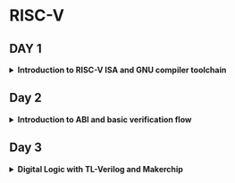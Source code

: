 # RISC-V
## DAY 1
<details>
<summary><strong>Introduction to RISC-V ISA and GNU compiler toolchain
</strong></summary>
 
  ## Installation
  
<details>
 
  <summary><strong>Steps to install Risc-Tools</strong></summary>

 Clone the  mentioned RISC-V Toolchain repository
  ```
git clone https://github.com/kunalg123/riscv_workshop_collaterals.git
cd riscv_workshop_collaterals
chmod +x run.sh
./run.sh
```
  
Once we run it we have to type the following command:

```

cd ~/riscv_toolchain/iverilog/
git checkout --track -b v10-branch origin/v10-branch
git pull 
chmod 777 autoconf.sh 
./autoconf.sh 
./configure 
make
sudo make install

```
After installation we will add following path to our .bashrc file at the last of the file :
```

gedit .bashrc
#Instead of shivangi put your username
export PATH="/home/shivangi/riscv_toolchain/riscv64-unknown-elf-gcc-8.3.0-2019.08.0-x86_64-linux-ubuntu14/bin:$PATH" #Type at last line # close the bashrc and type
source .bashrc

```
Test installation using following command:
```
riscv64-unknown-elf-gcc --version
```

</details>

## Introduction to RISC-V basic keywords
<details><summary><strong>What is Risc-v?</strong></summary><br>
RISC-V is an open-source instruction set architecture used to develop custom processors for a variety of applications, from embedded designs to supercomputers.

 RISC-V is a load-store architecture, meaning three things:
    
  (i) Its arithmetic instructions operate only on registers.
  
  (ii) Only load and store instructions transfer data to and from memory.
  
  (iii) Data must first be loaded into a register before it can be operated on.

  ![Screenshot from 2023-08-19 00-34-30](https://github.com/Shivangi2207/RISC-V/assets/140998647/1090fd1c-47a9-4387-8070-7ee4b14c2b80)

Now as in the figure shown above we want to see our C programm on a hardware which have this particular layout. Then we have to pass this information to this harware .
The C program is first complied using complier and then converted into a assembly  language ,like the Risc-v assembler language program as shown. Then this assembly language program got converted into machine level language (binary signals).
Finally obtained bits can easily be implemented on the desired layout and we will get our required result.

## How apps and application software runs on hardware?

![Screenshot from 2023-08-19 01-20-56](https://github.com/Shivangi2207/RISC-V/assets/140998647/2cd6e945-80d5-4660-81b9-bd2d6e42ae30)

So basically the application software enters into the system software block, and system software inturns convert the application software in the binary language.
system software have OS,Compiler, Assembler . OS gives output in some programming language like C,C++,JAVA etc these are the fed to the complier and we get set of instructions and once we get the instructions the next job of the assembler is to  convert the instructions into  respective binary code i.e machine language.
then this output is fed to the hardware and hardware can easily understand the job.

The different instructions included in RISC-V are listed below.

   1. Pseudo instructions - For e.g- mv,li,ret etc
   2. Base integer instruction (RV64I, RV32I)-For e.g-lui,addi etc
   3. Multiply extension (RV64M) -For e.g- mulw,divw etc
   4. Single and double floating point instruction (RV64F, RV64D) -For e.g flw,fadd etc
   5. Application binary instruction
   6. Memory allocation and stack pointer

</details>
<details><summary><strong>Labwork for RISC-V software toolchain
</strong></summary>

## Lab 1:C Program To Compute Sum From 1 to N

## Code 
```
#include <stdio.h>

int main () {
	int i,sum = 0, n = 6;
	for (i = 1; i <=n; ++i) {
		sum += i;
	}
	printf("The sum of the number from 1 to %d is %d\n", n,sum);
	return 0;
	}
```
## Commands to run:

```
gcc sum1ton.c
./a.out

```
## Output:

![Screenshot from 2023-08-19 01-39-09](https://github.com/Shivangi2207/RISC-V/assets/140998647/0897bb6a-8c74-4a0a-bc15-8c790702ac5d)

## Lab 2: RISCV GCC compile And Disassemble

## commands  
```
riscv64-unknown-elf-gcc -O1 -mabi=lp64 -march=rv64i -o sum1ton.o sum1ton.c


```
To list the details of the file
```
ls -ltr sum1ton.o
```
![Screenshot from 2023-08-19 02-14-51](https://github.com/Shivangi2207/RISC-V/assets/140998647/f2efcafc-4b9d-41ba-802e-d318c902aefe)

To deassemble the object file
```

riscv64-unknown-elf-objdump sum1ton -d sum1ton.o

```
Below image shows the disassembled file sum1to6.o with main function highlighted.
![Screenshot from 2023-08-19 01-53-15](https://github.com/Shivangi2207/RISC-V/assets/140998647/0f6ec07b-5819-4e14-a70e-d9a59a74b03c)


```

riscv64-unknown-elf-objdump <object file> -d <object filename.o> | less

```
![Screenshot from 2023-08-19 01-56-03](https://github.com/Shivangi2207/RISC-V/assets/140998647/3dc503e5-2420-43ec-adb1-2bd54a950aad)

Therefore total no of instruction used is 8 as 100bc -100dc= 32 , 32/4=8

To compile
```
spike pk sum1ton.o
```
![Screenshot from 2023-08-19 16-13-00](https://github.com/Shivangi2207/RISC-V/assets/140998647/33e52978-24f3-44e2-9af1-cbea92c2bbe0)

To Debug

```
spike -d pk sum1ton.o
```

</details>
<details><summary><strong>Integer number representation
</strong></summary>

## 64-bit Number System For Unsigned Numbers 

The 64-bit number system refers to a binary number system where numbers are represented using 64 bits or binary digits. In this system, each digit can be either 0 or 1, and each bit holds a place value based on powers of 2. The leftmost bit is the most significant bit (MSB), and the rightmost bit is the least significant bit (LSB).

For unsigned numbers, the 64-bit number system can represent only non-negative integers. The value of a number is calculated by summing the products of each bit with its corresponding power of 2. The formula for calculating the value of a 64-bit binary number is:

Value = bit[63] * 2^63 + bit[62] * 2^62 + ... + bit[1] * 2^1 + bit[0] * 2^0

Here's an example of a 64-bit binary number and its decimal equivalent:

![Screenshot from 2023-08-19 14-32-58](https://github.com/Shivangi2207/RISC-V/assets/140998647/d1689678-5a4f-424d-a523-95bea5ad8b89)

The decimal number 17446744073708551615 can be represented in a 64-bit unsigned binary format as follows:

Decimal: 17446744073708551615

Binary: 111100100001111101001001010011000101100011001011110110111111

Keep in mind that the 64-bit number system has a limited range for representing integers. The maximum value that can be represented using a 64-bit unsigned number is 2^64 - 1, which is approximately 18.4 quintillion (18,446,744,073,709,551,615). The minimum value is always 0 since it only includes non-negative integers.


## 64-bit Number System For Signed Numbers 

The 64-bit number system can also be used to represent signed numbers, which includes both positive and negative integers. In a 64-bit signed number representation, one bit is used as the sign bit to indicate whether the number is positive or negative. The rest of the bits represent the magnitude of the number.

Here's how the 64-bit signed number representation works:

 The leftmost (most significant) bit is the sign bit. If this bit is 0, the number is positive. If this bit is 1, the number is negative.
The remaining 63 bits are used to represent the magnitude of the number in the same way as the unsigned 64-bit number system. Each bit has a place value based on powers of 2.

For example, let's say we want to represent the signed decimal number -12345 in a 64-bit signed binary format:

 1: Convert to Binary Magnitude: First, we convert the magnitude (absolute value) of the number to binary. The binary representation of 12345 is 11000000111001.
 
 2: Sign Bit: Since the number is negative, the sign bit is set to 1.
 
 3: Fill to 63 Bits: We have 63 bits left to fill, so we pad the binary magnitude with zeros on the left until we have a total of 63 bits.
 
 4: Combine Sign Bit and Magnitude: Combine the sign bit (1) and the padded binary magnitude.

 In this example, the binary representation of the signed decimal number -12345 in a 64-bit signed format is 10000000000000000000000000000000000000000000000000000000011000000111001.

The leftmost bit indicates that the number is negative, and the rest of the bits represent the magnitude of the number. The actual value of this binary representation can be calculated in the same way as for the unsigned 64-bit number system.

the actual range of representable values is from -2^63 + 1 to 2^63 - 1.


</details>

<details><summary><strong>Lab For Signed And Unsigned Numbers  </strong></summary>

## Code for unsignedHighest

```
#include <stdio.h>
#include <math.h>
int main() {
unsigned long long int max = (unsigned long long int) (pow(2,64) -1);
printf("highest number represented by unsigned long long int is %llu\n", max);
return 0;
}

```
![Screenshot from 2023-08-19 15-17-14](https://github.com/Shivangi2207/RISC-V/assets/140998647/0f6a80ba-e070-43cb-a2e8-7080c9e4ab76)

This show the Highest value for Unsigned Numbers 

Now if we run our code by chnaging  (pow(2,64) * -1) we get the lowest value

![Screenshot from 2023-08-19 15-18-10](https://github.com/Shivangi2207/RISC-V/assets/140998647/f9df6c51-bf14-4041-b7a0-6a7dca62333a)

## Code for signedHighest

```
include <stdio.h>
#include <math.h>
int main() {
long long int max = (int) (pow(2,63) -1);
long long int min = (int) (pow(2,63) * -1);
printf("highest number represented by long long int is %lld\n", max);
printf("lowest number represented by long long int is %lld\n", min);
return 0;



```

![Screenshot from 2023-08-19 15-31-15](https://github.com/Shivangi2207/RISC-V/assets/140998647/e2f28df0-89b5-47ea-9ff4-162562e26685)

So  here we are not getting desired result as here we have used (int) due to which overflow condition arrives.
now to fix this we  will use long long int

```
include <stdio.h>
#include <math.h>
int main() {
long long int max = (long long int) (pow(2,63) -1);
long long int min = (long long int) (pow(2,63) * -1);
printf("highest number represented by long long int is %lld\n", max);
printf("lowest number represented by long long int is %lld\n", min);
return 0;

```
output:
![Screenshot from 2023-08-19 16-30-34](https://github.com/Shivangi2207/RISC-V/assets/140998647/6c37d24f-c250-4c17-bac0-848fdaaa8225)

## Table:


![Screenshot from 2023-08-19 15-29-51](https://github.com/Shivangi2207/RISC-V/assets/140998647/e161df13-b810-47a7-87af-29e7bc181284)

</details>
</details>

## Day 2

<details><summary><strong>Introduction to ABI and basic verification flow</strong></summary>

## What is ABI?


<details><summary><strong>Application Binary interface (ABI)
</strong></summary>

An Application Binary Interface (ABI) is a set of rules and conventions that dictate how different software components interact with each other at the binary level. It defines the interface between software components, such as different programs, libraries, and the operating system, to ensure compatibility and proper communication. ABIs are particularly important in the context of compiled programming languages, as they provide the standards for how functions are called, parameters are passed, memory is allocated, and data is represented in binary format.
Key aspects of an ABI may include:

   1. Calling Conventions: Specifies how functions are called and how parameters are passed between the caller and callee. This includes the order in which parameters are pushed onto the stack or placed in registers, as well as how return values are retrieved.

  2.  Data Representation: Defines how different data types are represented in memory or registers. This covers integer, floating-point, and pointer data types.

  3.  Memory Layout: Specifies how memory is allocated, managed, and used by programs. It includes rules for stack frames, heap allocation, and data storage.

  4. Register Usage: Describes how registers are used for passing function arguments and return values, as well as which registers need to be preserved by callee functions.

  5.  Exception Handling: Outlines how exceptions, errors, and signals are managed and propagated between different parts of the software.

  6.  System Calls and Libraries: Specifies the interface between user-level programs and the operating system. It covers how system calls are made and how programs interact with shared libraries.


![Screenshot from 2023-08-19 16-58-19](https://github.com/Shivangi2207/RISC-V/assets/140998647/88a05989-3062-4617-8481-79d272d84674)



 The application program can directly access the registers of the RISC V architecture using something known as system calls. The ABI (also known as system call interface enables the application to access the hardware resources via registers.

 In RISC V architecture, the width of the register is defined as XLEN. For RV64 and RV32, the widths are 64 bits and 32 bits, respectively.

  RISC V belongs to the little endian memory addressing system, which means that the least significant byte of a word is stored in the smallest memory address.


## Memory Allocation For Double Words

In the RISC-V architecture, memory allocation is not directly governed by the ABI (Application Binary Interface) itself. Instead, the ABI defines the conventions for function calling, register usage, and data representation between different software components. Memory allocation and deallocation are typically managed using memory management functions provided by the operating system or programming language runtime.

The way an ABI accesses registers depends on the specific calling convention and architecture being used. Different architectures and ABIs may have variations in how registers are used to pass function arguments, return values, and hold temporary data. 

Now, how does the ABI access the hardware resources?

1. The ABI defines which registers are used for function arguments, return values, and temporary storage. Hardware registers are allocated and managed according to these rules to facilitate efficient data exchange between functions.
2. The ABI defines memory alignment requirements for data types. Hardware ensures that data is stored and accessed efficiently in memory by enforcing these alignment rules.
3. The ABI's calling conventions and function parameter passing depend on the instruction set architecture. Hardware interprets these instructions and encodings to perform operations specified by the ABI.
4. When interacting with the operating system, the ABI's system call conventions are implemented using hardware interrupts and privileged execution modes to transition from user mode to kernel mode.

![Screenshot from 2023-08-19 17-08-06](https://github.com/Shivangi2207/RISC-V/assets/140998647/21de863d-a0b3-46cb-9abc-92ae4af60f5a)

Here we have 64 bit register but we have 32 bit wide register available for storage of our 64 bit instruction.
So 1st we divide 64 bits into eight 8 bit and store it into a paricular memory location.
Hence , In the context of RISC-V, a "word" typically refers to a 32-bit value, and a "byte" is 8 bits. The splitting of a 64-bit number into bytes and words is straightforward:

A 64-bit number consists of 8 bytes (64 bits / 8 bits per byte).
 A 64-bit number consists of 2 words (64 bits / 32 bits per word).

Each byte or word of the 64-bit number can be accessed and manipulated independently.

Keep in mind that RISC-V provides specific instructions for working with 64-bit data, including arithmetic, load/store, and conversion operations. These instructions handle the splitting and management of 64-bit data in a 32-bit architecture like RISC-V.

  It uses different registers(32 in number) which are each of width XLEN = 32 bit for RV32 (~XLEN = 64 for RV64) . On a higher level of abstraction these registers are accessed by their respective ABI names.

 For base integer instructions there are broadly 3 types of of such registers:
        I-type : For instructions having immediate values as operands.
        R-type : For instructions having only registers as operands.
        S-type : For instructions used for storing operations.

## LOAD, ADD and STORE Instructions

```
ld x8, 16(x23)
```
Here ld is for load instruction, x8 is for destination register, 16 is offset and x23 is source register.
This is  I type instruction.

![Screenshot from 2023-08-19 22-18-50](https://github.com/Shivangi2207/RISC-V/assets/140998647/a034039c-388e-4133-a1a8-bc1533418ac8)


```
add x8, x24,x8
```
Here add is for add instruction, x8 is the destination register, x23 & x8 is the source register.This is R type Instructions 

![Screenshot from 2023-08-19 22-24-34](https://github.com/Shivangi2207/RISC-V/assets/140998647/b7a34439-63cb-47e9-9626-00ff88834ba5)

```
sd x8,8(x23)
```
Here sd is for store doubleword,x8 is data registers,8 tell offset,x23 is source register. This is S type Instructions

![Screenshot from 2023-08-19 22-30-03](https://github.com/Shivangi2207/RISC-V/assets/140998647/f65b968e-3916-4137-9cce-500ebd52bc81)


Here in each Instructions set we can see register are of 5 bits so total number of register = 2^5 = 32 registers

## 32-registers And Their Respective ABI Names 

![Screenshot from 2023-08-19 19-54-21](https://github.com/Shivangi2207/RISC-V/assets/140998647/7cefd5c5-1554-41e4-b279-863481cead24)


</details>

<details><summary><strong>Lab work using ABI function calls </strong></summary>

## Study New Algorithm For Sum 1 to N Using ASM

![Screenshot from 2023-08-19 19-58-25](https://github.com/Shivangi2207/RISC-V/assets/140998647/453c547e-136f-4822-83d9-3c7184a30a23)

Now let's understand the algorithm behind the sum 1 to N program using ASM
Here first initialized a4 register with zero for storing temp variable.Similarly we initialized a3 with zero.Then after that we are storing 10 in a2 register. After that we are entering in a loop which says if value in a2>a3 then do a increment of +1 in a3  and add a3 in a4 (a4=a3+a4) .if its not true then print a0=a4+0


## Code for lab work
C program

```
#include<stdio.h>

extern int load(int x,int y);
int main(){

	int result=0;
	int count =9;
	result=load(0x0,count+1);
	printf("sum of number from 1 to %d\n",count,result);

}
```
Code of load file
```
.section .text
.global load
.type load,@function

load:
	add a4, a0, zero
	add a2, a0, a1
	add a3, a0, zero
loop:	add a4, a3, a4
	addi a3, a3, 1
	blt a3, a2, loop
	add a0, a4,zero
	ret

```

![Screenshot from 2023-08-19 22-49-18](https://github.com/Shivangi2207/RISC-V/assets/140998647/27173a6c-2a9d-409c-80b4-1cafcbe4aef5)

Memory Location of load Subroutine

![Screenshot from 2023-08-19 22-56-05](https://github.com/Shivangi2207/RISC-V/assets/140998647/515a3ff9-9099-45c4-8da8-952c25d0c767)

Spike debugging :

![Screenshot from 2023-08-19 23-03-15](https://github.com/Shivangi2207/RISC-V/assets/140998647/7e01302f-5706-4b36-84ee-96c2ddfe2fb3)

## Lab To Run C-Program On RISC-V CPU 
![Screenshot from 2023-08-19 21-39-50](https://github.com/Shivangi2207/RISC-V/assets/140998647/d7ae71df-6700-4bfc-bc65-9afa8fca672b)

Here we have riscv cpu program code through which we send the HEX format file of c program to show output the output of the given code

```
chmod 777 rv32im.sh
./rv32im.sh 

```
![Screenshot from 2023-08-19 23-07-48](https://github.com/Shivangi2207/RISC-V/assets/140998647/6a30c124-2156-4374-a4c3-3405e0189bf6)


Input hex file to sent through verilog code:

firmware.hex file
![Screenshot from 2023-08-19 23-09-33](https://github.com/Shivangi2207/RISC-V/assets/140998647/e375a0bb-5446-4f5e-996f-484997ff8a65)

firmware32.hex file

![Screenshot from 2023-08-19 23-10-06](https://github.com/Shivangi2207/RISC-V/assets/140998647/5a834ba3-693d-47cd-b613-7665cf557fda)

</details>

</details>

## Day 3
<details><summary><strong>Digital Logic with TL-Verilog and Makerchip</strong></summary>
<details><summary><strong>Combinational logic in TL-Verilog using Makerchip </strong></summary>

## Logic gates

![Screenshot from 2023-08-19 23-27-04](https://github.com/Shivangi2207/RISC-V/assets/140998647/f1b8d0c0-98a0-41a2-b98b-d0e856acc44d)

AND Gate: Outputs true if all inputs are true.
OR Gate: Outputs true if at least one input is true.
NOT Gate: Outputs the opposite (complement) of the input.
XOR Gate: Outputs true if the number of true inputs is odd.
NAND Gate: Outputs false only if all inputs are true.
NOR Gate: Outputs true only if all inputs are false.
XNOR Gate: Outputs true if the number of true inputs is even.

![Screenshot from 2023-08-20 00-26-15](https://github.com/Shivangi2207/RISC-V/assets/140998647/759bc912-5716-46ef-9b6c-9069c4911db0)


## Combinational Circuits

![Screenshot from 2023-08-19 23-29-39](https://github.com/Shivangi2207/RISC-V/assets/140998647/6ff026cd-6e1c-4904-813a-b563f7b5fc93)

Combinational circuits are digital electronic circuits where the outputs depend solely on the current input values and not on any previous inputs or internal states. These circuits use a combination of logic gates to perform specific logical functions without any memory or feedback elements. Combinational circuits are used for various purposes, such as arithmetic operations, data processing, and logic operations, where the output is determined only by the input conditions at that particular moment in time.

## Mux

A Multiplexer (MUX), also known as a data selector, is a digital circuit that selects and routes one of multiple input lines to a single output line based on the control signals. It's often depicted as having multiple data inputs, a control input (select lines), and a single output.
 ![Screenshot from 2023-08-20 00-27-04](https://github.com/Shivangi2207/RISC-V/assets/140998647/94012bef-654e-4c6a-87b3-6283ab3d4c84)

## Makerchip

Makerchip is an online platform that provides an integrated development environment (IDE) for designing, simulating, and testing digital circuits and systems. It's particularly focused on hardware description languages (HDLs) like Verilog and SystemVerilog.

Makerchip allows users to create, simulate, and debug digital designs using a web-based interface. It provides features such as code editing, simulation visualization, and waveform analysis. It's often used as a teaching and learning tool for digital design and hardware description languages.

However, please note that there might have been developments or changes to Makerchip since then. I recommend checking their official website or other reliable sources for the most up-to-date information.


## Lab works

## inverter

![Screenshot from 2023-08-20 00-44-24](https://github.com/Shivangi2207/RISC-V/assets/140998647/776716b3-5afe-4f61-ba70-ab5a91e1552a)

## AND gate

![Screenshot from 2023-08-20 00-46-02](https://github.com/Shivangi2207/RISC-V/assets/140998647/2001c43b-57f4-4174-83f0-d4985452a685)

## OR gate
![Screenshot from 2023-08-20 00-46-21](https://github.com/Shivangi2207/RISC-V/assets/140998647/adfce61a-4b34-410d-b3bf-7bed7a40d433)

## Xor gate
![Screenshot from 2023-08-20 00-46-45](https://github.com/Shivangi2207/RISC-V/assets/140998647/36f5b23b-fa51-44d9-acbc-199ac98025fa)

## Vector

![Screenshot from 2023-08-20 00-49-11](https://github.com/Shivangi2207/RISC-V/assets/140998647/cd48ff83-70df-4938-b499-fe2f838e6e09)

## MUX

![Screenshot from 2023-08-20 00-52-32](https://github.com/Shivangi2207/RISC-V/assets/140998647/c9ba6255-c2e2-46b5-a81b-1aded7f56247)
![Screenshot from 2023-08-20 00-53-41](https://github.com/Shivangi2207/RISC-V/assets/140998647/34f15a26-91a7-410e-9a76-246a9b1a38a5)



## Combinational calculator

![Screenshot from 2023-08-20 12-31-00](https://github.com/Shivangi2207/RISC-V/assets/140998647/7b8f51e6-c87c-4633-b7d8-72c0fde25b77)





</details>

<details>
<summary><strong>Sequential logic</strong></summary>
## What is sequential circuit?

A sequential circuit is a type of digital electronic circuit in which the output depends not only on the current input values but also on the previous history of inputs and the internal state of the circuit. Unlike combinational circuits, which produce outputs solely based on input values, sequential circuits have memory elements (such as flip-flops) that allow them to store and remember past input values or internal states.

Sequential circuits are used for tasks that involve memory and sequencing, such as counters, registers, and finite state machines. They are fundamental in designing systems that require controlled and ordered behavior over time. The behavior of sequential circuits is defined by a combination of their present input values, the previous state, and transition rules that determine how the internal state changes in response to inputs.



![Screenshot from 2023-08-20 01-32-11](https://github.com/Shivangi2207/RISC-V/assets/140998647/fbd8d615-c13f-4b97-8a10-b6a5609bec77)

## Lab work

## Fibonacci series


![Screenshot from 2023-08-20 14-15-16](https://github.com/Shivangi2207/RISC-V/assets/140998647/ce6ca185-dfd7-46ce-8053-c7c7be4cdf3f)

## Counter

![Screenshot from 2023-08-20 14-18-19](https://github.com/Shivangi2207/RISC-V/assets/140998647/c41b769d-c443-4d48-ab7d-cf7b72195b2a)

## Sequential Calculator


 ![Screenshot from 2023-08-20 12-37-44](https://github.com/Shivangi2207/RISC-V/assets/140998647/29f9ed75-575f-4f23-9bb4-31a2c250b607)


</details>
<details><summary><strong>Pipeline Logic</strong></summary>
## What is pipeline?

 Pipelining is a technique used in digital circuit design to improve the performance of a sequential process. In a pipeline, a complex task or operation is divided into a sequence of smaller stages. Each stage processes a part of the task, and the outputs of one stage are passed as inputs to the next stage. This allows multiple tasks to be in progress at different stages simultaneously, improving throughput and overall efficiency.

Now let's implement pythagorous theorem and compute  it on hardware

![Screenshot from 2023-08-20 15-06-32](https://github.com/Shivangi2207/RISC-V/assets/140998647/53ab4774-0a09-4f00-8209-bc213e82321b)

Let us compute the pythagoran's theorem over 3 cycles.

Cycle1: Squaring on the sides a and b.
 Cycle2: Adding the sqyared vales of a and b.
 Cycle3: Finding the square root value of the sum

## Makerchip implementation

![Screenshot from 2023-08-20 15-11-18](https://github.com/Shivangi2207/RISC-V/assets/140998647/91afe442-6246-46fc-9415-cd30002a4c5a)

 Code reduction is the most advanatageous property of the TL-Verilog when compared to System Verilog. 

 The Retiming property in TL-Verilog is very easy and safe to implement whereas in SystemVerilog, it is very bug-prone.

The pipelinig also allows us to run the clock at a high frequency. Regardless of the way we structure our logic, we will be able to produce new set of inputs on every clock edge. As a result, we get high throughput for our circuit.

## syntax in Tl-Verilog

 ![Screenshot from 2023-08-20 13-27-16](https://github.com/Shivangi2207/RISC-V/assets/140998647/2986c5d0-905d-47cf-b1a8-d1adb1dc9ecf)

## Implementation of Fibonacci series in a pipeline:

![Screenshot from 2023-08-20 15-38-11](https://github.com/Shivangi2207/RISC-V/assets/140998647/054b5cb7-123f-4637-8548-aaa17907e8c8)

## Implementation of pipeline through TL-Verilog:

![Screenshot from 2023-08-20 15-40-12](https://github.com/Shivangi2207/RISC-V/assets/140998647/4590d788-e40c-44e2-a972-937840b3ccf1)

we can observe errors in the pipeline
![Screenshot from 2023-08-20 15-41-17](https://github.com/Shivangi2207/RISC-V/assets/140998647/4f8bdec4-025e-4220-aa3b-414d2a447152)

## Lab 1: Counter and Calculator in pipeline
Pipeline structure:


![Screenshot from 2023-08-20 15-42-59](https://github.com/Shivangi2207/RISC-V/assets/140998647/e2fe6720-f561-430a-a39d-2c3441bf5643)

Makerchip Implementation
![Screenshot from 2023-08-20 16-21-23](https://github.com/Shivangi2207/RISC-V/assets/140998647/cac52711-21f8-430d-8d23-6c88673d8a5a)

## Lab2 : Cycle Calculator:
pipeline structure:

![Screenshot from 2023-08-20 16-23-15](https://github.com/Shivangi2207/RISC-V/assets/140998647/e3b39a75-c0d2-4958-a9fb-79b10d5e1b6d)

 Makerchip implementation:

 ![Screenshot from 2023-08-20 16-39-25](https://github.com/Shivangi2207/RISC-V/assets/140998647/31e4f643-894e-4370-9830-92b6524fb300)


</details>

<details><summary><strong>Validity</strong></summary>
"Validity" is a term often used in the context of designing communication interfaces or protocols. It typically refers to a signal that indicates whether the data present on another signal (usually a data signal) is valid and should be processed.

Validity provided:

 1: easier debug
 2: cleaner design
 3: better error checking
 4:automated clock gating


 ## Implementation of pythagoran's theorem with validity:

 
 
![Screenshot from 2023-08-20 16-51-08](https://github.com/Shivangi2207/RISC-V/assets/140998647/f85062ab-35aa-4644-8a52-7d44750ab5d4)

Clock Gating is a power-saving property.

## Lab1 : Distance Accumulator with pythagorean's theorem:

Pipeline structure:

![Screenshot from 2023-08-20 17-05-35](https://github.com/Shivangi2207/RISC-V/assets/140998647/217a0e1a-55f7-41a6-aa47-4f42e9182609)

Makerchhip Implementation:

![Screenshot from 2023-08-20 18-05-09](https://github.com/Shivangi2207/RISC-V/assets/140998647/d8dd50fb-1f93-4d7c-8768-5c7a5eb52c78)

## Lab2 : Cycle calculator with validity:

pipeline structute:

![Screenshot from 2023-08-20 18-07-06](https://github.com/Shivangi2207/RISC-V/assets/140998647/c3366353-69ad-412b-b8e7-935755bbc81a)

Makerchip implementatiom:

![Screenshot from 2023-08-20 18-09-06](https://github.com/Shivangi2207/RISC-V/assets/140998647/40f04672-543d-4705-b340-3ff00b774c1f)

## Lab3 : Calculator with single value memory:

![Screenshot from 2023-08-20 18-21-30](https://github.com/Shivangi2207/RISC-V/assets/140998647/e1a3acc0-4388-43fc-862b-dd197cad6617)


</details>

<details>
	<summary><strong>Wrap up</strong></summary>

## Hierarchy

## Lab1 : Conway's game of life

![Screenshot from 2023-08-20 18-15-20](https://github.com/Shivangi2207/RISC-V/assets/140998647/48b9a59c-d329-4e8b-9a73-956806ae8b0e)


## Lab2 : Pythagoran's theorem

Pipeline structure:
![Screenshot from 2023-08-20 18-17-09](https://github.com/Shivangi2207/RISC-V/assets/140998647/635ab276-17c3-4c28-a1fe-fb74380cfd96)


Makerchip Implementation:

![Screenshot from 2023-08-20 18-16-07](https://github.com/Shivangi2207/RISC-V/assets/140998647/72343c4b-d972-40ab-bf0d-6dfe32a09857)



 
</details>


</details>


